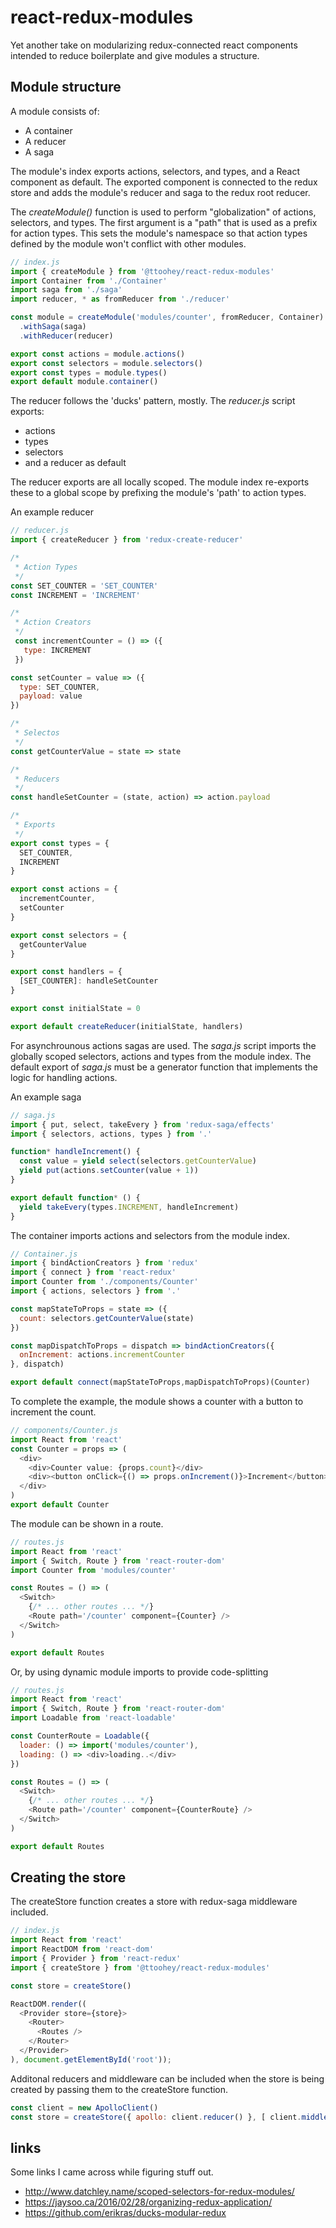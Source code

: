 # react-redux-modules

Yet another take on modularizing redux-connected react components intended to reduce boilerplate and give modules a structure.

## Module structure

A module consists of:

* A container
* A reducer
* A saga

The module's index exports actions, selectors, and types, and a React component as default. The exported component is connected to the redux store and adds the module's reducer and saga to the redux root reducer.

The *createModule()* function is used to perform "globalization" of actions, selectors, and types. The first argument is a "path" that is used as a prefix for action types. This sets the module's namespace so that action types defined by the module won't conflict with other modules.

```js
// index.js
import { createModule } from '@ttoohey/react-redux-modules'
import Container from './Container'
import saga from './saga'
import reducer, * as fromReducer from './reducer'

const module = createModule('modules/counter', fromReducer, Container)
  .withSaga(saga)
  .withReducer(reducer)

export const actions = module.actions()
export const selectors = module.selectors()
export const types = module.types()
export default module.container()
```

The reducer follows the 'ducks' pattern, mostly. The *reducer.js* script exports:
* actions
* types
* selectors
* and a reducer as default

The reducer exports are all locally scoped. The module index re-exports these to a global scope by prefixing the module's 'path' to action types.

An example reducer

```js
// reducer.js
import { createReducer } from 'redux-create-reducer'

/*
 * Action Types
 */
const SET_COUNTER = 'SET_COUNTER'
const INCREMENT = 'INCREMENT'

/* 
 * Action Creators
 */
 const incrementCounter = () => ({
   type: INCREMENT
 })

const setCounter = value => ({
  type: SET_COUNTER,
  payload: value
})

/* 
 * Selectos
 */
const getCounterValue = state => state

/* 
 * Reducers
 */
const handleSetCounter = (state, action) => action.payload

/* 
 * Exports
 */
export const types = {
  SET_COUNTER,
  INCREMENT
}

export const actions = {
  incrementCounter,
  setCounter
}

export const selectors = {
  getCounterValue
}

export const handlers = {
  [SET_COUNTER]: handleSetCounter
}

export const initialState = 0

export default createReducer(initialState, handlers)
```

For asynchrounous actions sagas are used. The *saga.js* script imports the globally scoped selectors, actions and types from the module index. The default export of *saga.js* must be a generator function that implements the logic for handling actions.

An example saga

```js
// saga.js
import { put, select, takeEvery } from 'redux-saga/effects'
import { selectors, actions, types } from '.'

function* handleIncrement() {
  const value = yield select(selectors.getCounterValue)
  yield put(actions.setCounter(value + 1))
}

export default function* () {
  yield takeEvery(types.INCREMENT, handleIncrement)
}
```

The container imports actions and selectors from the module index.

```js
// Container.js
import { bindActionCreators } from 'redux'
import { connect } from 'react-redux'
import Counter from './components/Counter'
import { actions, selectors } from '.'

const mapStateToProps = state => ({
  count: selectors.getCounterValue(state)
})

const mapDispatchToProps = dispatch => bindActionCreators({
  onIncrement: actions.incrementCounter
}, dispatch)

export default connect(mapStateToProps,mapDispatchToProps)(Counter)
```

To complete the example, the module shows a counter with a button to increment the count.

```js
// components/Counter.js
import React from 'react'
const Counter = props => (
  <div>
    <div>Counter value: {props.count}</div>
    <div><button onClick={() => props.onIncrement()}>Increment</button></div>
  </div>
)
export default Counter
```

The module can be shown in a route.

```js
// routes.js
import React from 'react'
import { Switch, Route } from 'react-router-dom'
import Counter from 'modules/counter'

const Routes = () => (
  <Switch>
    {/* ... other routes ... */}
    <Route path='/counter' component={Counter} />
  </Switch>
)

export default Routes
```  

Or, by using dynamic module imports to provide code-splitting

```js
// routes.js
import React from 'react'
import { Switch, Route } from 'react-router-dom'
import Loadable from 'react-loadable'

const CounterRoute = Loadable({
  loader: () => import('modules/counter'),
  loading: () => <div>loading..</div>
})

const Routes = () => (
  <Switch>
    {/* ... other routes ... */}
    <Route path='/counter' component={CounterRoute} />
  </Switch>
)

export default Routes
```  

## Creating the store

The createStore function creates a store with redux-saga middleware included.

```js
// index.js
import React from 'react'
import ReactDOM from 'react-dom'
import { Provider } from 'react-redux'
import { createStore } from '@ttoohey/react-redux-modules'

const store = createStore()

ReactDOM.render((
  <Provider store={store}>
    <Router>
      <Routes />
    </Router>
  </Provider>
), document.getElementById('root'));
```

Additonal reducers and middleware can be included when the store is being created by passing them to  the createStore function.

```js
const client = new ApolloClient()
const store = createStore({ apollo: client.reducer() }, [ client.middleware() ])
```

## links

Some links I came across while figuring stuff out.

* http://www.datchley.name/scoped-selectors-for-redux-modules/
* https://jaysoo.ca/2016/02/28/organizing-redux-application/
* https://github.com/erikras/ducks-modular-redux
